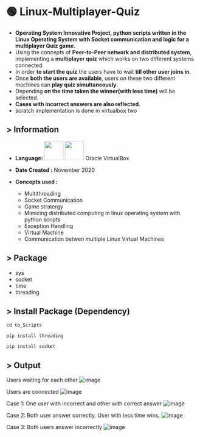 # :green_circle: Linux-Multiplayer-Quiz
* **Operating System Innovative Project, python scripts written in the Linux Operating System with Socket communication and logic for a multiplayer Quiz game.**
* Using the concepts of **Peer-to-Peer network and distributed system**, implementing a **multiplayer quiz** which works on two different systems connected. 
* In order **to start the quiz** the users have to wait **till other user joins in**. 
* Once **both the users are available**, users on these two different machines can **play quiz simultaneously**. 
* Depending **on the time taken the winner(with less time)** will be selected. 
* **Cases with incorrect answers are also reflected**. 
* scratch implementation is done in virtualbox two

## > Information

* <b>Language:</b> <img src="https://cdn.jsdelivr.net/gh/devicons/devicon/icons/python/python-original-wordmark.svg" height=50> <img src="https://cdn.jsdelivr.net/gh/devicons/devicon/icons/linux/linux-original.svg"  height=50/> Oracle VirtualBox 
          


* <b>Date Created :</b> November 2020

* <b>Concepts used :</b> 
  *  Multithreading
  *  Socket Communication
  *  Game stratergy
  *  Mimicing distributed computing in linux operating system with python scripts
  *  Exception Handling
  *  Virtual Machine
  *  Communication betwen multiple Linux Virtual Machines


## > Package
* sys
* socket
* time
* threading

## > Install Package (Dependency)
```
cd to_Scripts
```

```
pip install threading
```

```
pip install socket
```

## > Output 

Users waiting for each other
![image](https://github.com/ruchi961/Linux-Multiplayer-Quiz/assets/128241982/52676961-f342-4883-8257-f2c46b6ddac5)


Users are connected
![image](https://github.com/ruchi961/Linux-Multiplayer-Quiz/assets/128241982/274cd18a-59e5-4f00-be69-54d616c3c2c3)


Case 1: One user with incorrect and other with correct answer
![image](https://github.com/ruchi961/Linux-Multiplayer-Quiz/assets/128241982/1f593699-0e96-4778-bad2-797fe26e3139)


Case 2: Both user answer correctly. User with less time wins.
![image](https://github.com/ruchi961/Linux-Multiplayer-Quiz/assets/128241982/4c67a092-d02d-4dd4-8dfd-1f09b048c3c1)


Case 3: Both users answer incorrectly
![image](https://github.com/ruchi961/Linux-Multiplayer-Quiz/assets/128241982/77eace40-4ca4-4811-9e16-721cd950e97e)



